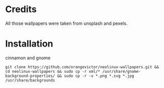 # Credits
All those wallpapers were taken from unsplash and pexels.

# Installation

cinnamon and gnome

```git clone https://github.com/orangevictor/neolinux-wallpapers.git && cd neolinux-wallpapers && sudo cp -r xml/* /usr/share/gnome-background-properties/ && sudo cp -r -v *.png *.svg *.jpg /usr/share/backgrounds```

